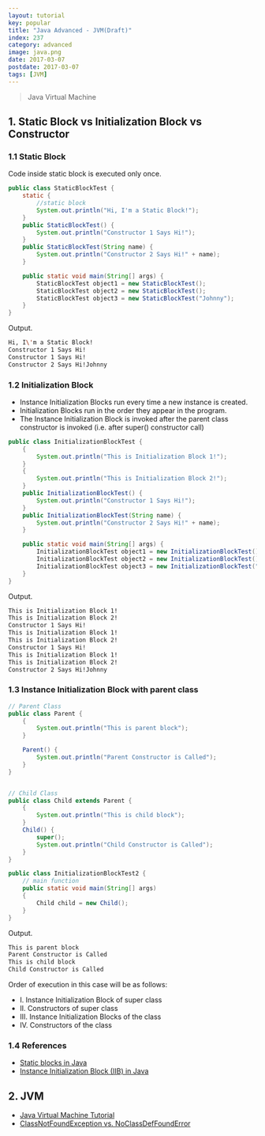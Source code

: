 ```yaml
---
layout: tutorial
key: popular
title: "Java Advanced - JVM(Draft)"
index: 237
category: advanced
image: java.png
date: 2017-03-07
postdate: 2017-03-07
tags: [JVM]
---
```


> Java Virtual Machine

## 1. Static Block vs Initialization Block vs Constructor
### 1.1 Static Block
Code inside static block is executed only once.
```java
public class StaticBlockTest {
    static {
        //static block
        System.out.println("Hi, I'm a Static Block!");
    }
    public StaticBlockTest() {
        System.out.println("Constructor 1 Says Hi!");
    }
    public StaticBlockTest(String name) {
        System.out.println("Constructor 2 Says Hi!" + name);
    }

    public static void main(String[] args) {
        StaticBlockTest object1 = new StaticBlockTest();
        StaticBlockTest object2 = new StaticBlockTest();
        StaticBlockTest object3 = new StaticBlockTest("Johnny");
    }
}
```
Output.
```sh
Hi, I\'m a Static Block!
Constructor 1 Says Hi!
Constructor 1 Says Hi!
Constructor 2 Says Hi!Johnny
```
### 1.2 Initialization Block
* Instance Initialization Blocks run every time a new instance is created.
* Initialization Blocks run in the order they appear in the program.
* The Instance Initialization Block is invoked after the parent class constructor is invoked (i.e. after super() constructor call)

```java
public class InitializationBlockTest {
    {
        System.out.println("This is Initialization Block 1!");
    }
    {
        System.out.println("This is Initialization Block 2!");
    }
    public InitializationBlockTest() {
        System.out.println("Constructor 1 Says Hi!");
    }
    public InitializationBlockTest(String name) {
        System.out.println("Constructor 2 Says Hi!" + name);
    }

    public static void main(String[] args) {
        InitializationBlockTest object1 = new InitializationBlockTest();
        InitializationBlockTest object2 = new InitializationBlockTest();
        InitializationBlockTest object3 = new InitializationBlockTest("Johnny");
    }
}
```
Output.
```sh
This is Initialization Block 1!
This is Initialization Block 2!
Constructor 1 Says Hi!
This is Initialization Block 1!
This is Initialization Block 2!
Constructor 1 Says Hi!
This is Initialization Block 1!
This is Initialization Block 2!
Constructor 2 Says Hi!Johnny
```

### 1.3 Instance Initialization Block with parent class
```java
// Parent Class
public class Parent {
    {
        System.out.println("This is parent block");
    }

    Parent() {
        System.out.println("Parent Constructor is Called");
    }
}


// Child Class
public class Child extends Parent {
    {
        System.out.println("This is child block");
    }
    Child() {
        super();
        System.out.println("Child Constructor is Called");
    }
}

public class InitializationBlockTest2 {
    // main function
    public static void main(String[] args)
    {
        Child child = new Child();
    }
}
```
Output.
```sh
This is parent block
Parent Constructor is Called
This is child block
Child Constructor is Called
```
Order of execution in this case will be as follows:
* I. Instance Initialization Block of super class
* II. Constructors of super class
* III. Instance Initialization Blocks of the class
* IV. Constructors of the class

### 1.4 References
* [Static blocks in Java](https://www.geeksforgeeks.org/g-fact-79/)
* [Instance Initialization Block (IIB) in Java](https://www.geeksforgeeks.org/instance-initialization-block-iib-java/)

## 2. JVM

* [Java Virtual Machine Tutorial](https://www.tutorialspoint.com/java_virtual_machine/index.htm)
* [ClassNotFoundException vs. NoClassDefFoundError](https://dzone.com/articles/java-classnotfoundexception-vs-noclassdeffounderro)
